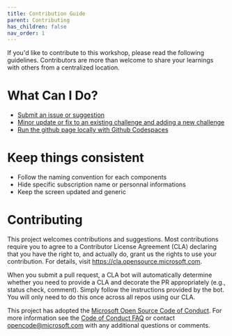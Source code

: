 ```yaml
---
title: Contribution Guide
parent: Contributing
has_children: false
nav_order: 1
---
```


If you'd like to contribute to this workshop, please read the following guidelines. Contributors are more than welcome to share your learnings with others from a centralized location.

# What Can I Do?

- [Submit an issue or suggestion](2-Submit-issue-suggestion.md)
- [Minor update or fix to an existing challenge and adding a new challenge](3-minor-update-fix.md)
- [Run the github page locally with Github Codespaces](4-github-codespaces.md)

# Keep things consistent

- Follow the naming convention for each components
- Hide specific subscription name or personnal informations
- Keep the screen updated and generic

# Contributing

This project welcomes contributions and suggestions.  Most contributions require you to agree to a
Contributor License Agreement (CLA) declaring that you have the right to, and actually do, grant us
the rights to use your contribution. For details, visit https://cla.opensource.microsoft.com.

When you submit a pull request, a CLA bot will automatically determine whether you need to provide
a CLA and decorate the PR appropriately (e.g., status check, comment). Simply follow the instructions
provided by the bot. You will only need to do this once across all repos using our CLA.

This project has adopted the [Microsoft Open Source Code of Conduct](https://opensource.microsoft.com/codeofconduct/).
For more information see the [Code of Conduct FAQ](https://opensource.microsoft.com/codeofconduct/faq/) or
contact [opencode@microsoft.com](mailto:opencode@microsoft.com) with any additional questions or comments.

